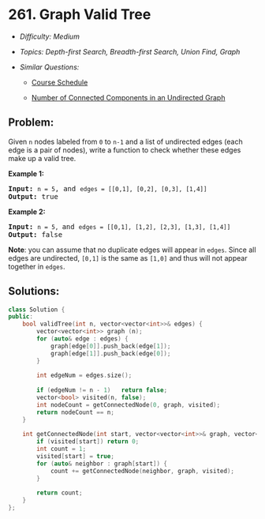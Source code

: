 # 261. Graph Valid Tree

* *Difficulty: Medium*

* *Topics: Depth-first Search, Breadth-first Search, Union Find, Graph*

* *Similar Questions:*

  * [Course Schedule](course-schedule.md)

  * [Number of Connected Components in an Undirected Graph](number-of-connected-components-in-an-undirected-graph.md)

## Problem:

<p>Given <code>n</code> nodes labeled from <code>0</code> to <code>n-1</code> and a list of undirected edges (each edge is a pair of nodes), write a function to check whether these edges make up a valid tree.</p>

<p><strong>Example 1:</strong></p>

<pre>
<strong>Input:</strong> <code>n = 5</code>, and <code>edges = [[0,1], [0,2], [0,3], [1,4]]</code>
<strong>Output:</strong> true</pre>

<p><strong>Example 2:</strong></p>

<pre>
<strong>Input:</strong> <code>n = 5, </code>and <code>edges = [[0,1], [1,2], [2,3], [1,3], [1,4]]</code>
<strong>Output:</strong> false</pre>

<p><b>Note</b>: you can assume that no duplicate edges will appear in <code>edges</code>. Since all edges are undirected, <code>[0,1]</code> is the same as <code>[1,0]</code> and thus will not appear together in <code>edges</code>.</p>

## Solutions:

```c++
class Solution {
public:
    bool validTree(int n, vector<vector<int>>& edges) {
        vector<vector<int>> graph (n);
        for (auto& edge : edges) {
            graph[edge[0]].push_back(edge[1]);
            graph[edge[1]].push_back(edge[0]);
        }
        
        int edgeNum = edges.size();
        
        if (edgeNum != n - 1)   return false;
        vector<bool> visited(n, false);
        int nodeCount = getConnectedNode(0, graph, visited);
        return nodeCount == n;
    }
    
    int getConnectedNode(int start, vector<vector<int>>& graph, vector<bool>& visited) {
        if (visited[start]) return 0;
        int count = 1;
        visited[start] = true;
        for (auto& neighbor : graph[start]) {
            count += getConnectedNode(neighbor, graph, visited);
        }
        
        return count;
    }
};
```
